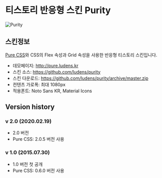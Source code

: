 # 티스토리 반응형 스킨 Purity

![Purity](http://cfile21.uf.tistory.com/image/2131A53355BA10953C4B97)

## 스킨정보

[Pure CSS](http://purecss.io)와 CSS의 Flex 속성과 Grid 속성을 사용한 반응형 티스토리 스킨입니다.

- 데모페이지: <http://pure.ludens.kr>
- 스킨 소스: <https://github.com/ludens/purity>
- 스킨 다운로드: <https://github.com/ludens/purity/archive/master.zip>
- 컨텐츠 가로폭: 최대 1080px
- 적용폰트: Noto Sans KR, Material Icons

## Version history

### v 2.0 (2020.02.19)

- 2.0 버전
- Pure CSS: 2.0.5 버전 사용

### v 1.0 (2015.07.30)

- 1.0 버전 첫 공개
- Pure CSS: 0.6.0 버전 사용
